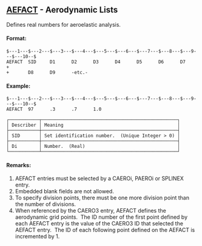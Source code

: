 ## [AEFACT](https://nexus.hexagon.com/documentationcenter/bundle/MSC_Nastran_2022.4/page/Nastran_Combined_Book/qrg/bulkab/TOC.AEFACT.xhtml) - Aerodynamic Lists

Defines real numbers for aeroelastic analysis.

#### Format:

```nastran
$---1---$---2---$---3---$---4---$---5---$---6---$---7---$---8---$---9---$---10--$
AEFACT  SID     D1      D2      D3      D4      D5      D6      D7      +       
+       D8      D9      -etc.-                                                  
```

#### Example:

```nastran
$---1---$---2---$---3---$---4---$---5---$---6---$---7---$---8---$---9---$---10--$
AEFACT  97      .3      .7      1.0                                             
```

```text
┌───────────┬──────────────────────────────────────────────────┐
│ Describer │ Meaning                                          │
├───────────┼──────────────────────────────────────────────────┤
│ SID       │ Set identification number.  (Unique Integer > 0) │
├───────────┼──────────────────────────────────────────────────┤
│ Di        │ Number.  (Real)                                  │
└───────────┴──────────────────────────────────────────────────┘
```

#### Remarks:

1. AEFACT entries must be selected by a CAEROi, PAEROi or SPLINEX entry.
2. Embedded blank fields are not allowed.
3. To specify division points, there must be one more division point than the number of divisions.
4. When referenced by the CAERO3 entry, AEFACT defines the aerodynamic grid points.  The ID number of the first point defined by each AEFACT entry is the value of the CAERO3 ID that selected the AEFACT entry.  The ID of each following point defined on the AEFACT is incremented by 1.
